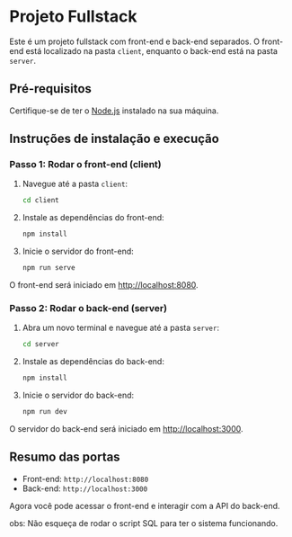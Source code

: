 # Projeto Fullstack

Este é um projeto fullstack com front-end e back-end separados. O front-end está localizado na pasta `client`, enquanto o back-end está na pasta `server`.

## Pré-requisitos

Certifique-se de ter o [Node.js](https://nodejs.org) instalado na sua máquina.

## Instruções de instalação e execução

### Passo 1: Rodar o front-end (client)

1. Navegue até a pasta `client`:

   ```bash
   cd client
   ```

2. Instale as dependências do front-end:

   ```bash
   npm install
   ```

3. Inicie o servidor do front-end:
   ```bash
   npm run serve
   ```

O front-end será iniciado em [http://localhost:8080](http://localhost:8080).

### Passo 2: Rodar o back-end (server)

1. Abra um novo terminal e navegue até a pasta `server`:

   ```bash
   cd server
   ```

2. Instale as dependências do back-end:

   ```bash
   npm install
   ```

3. Inicie o servidor do back-end:
   ```bash
   npm run dev
   ```

O servidor do back-end será iniciado em [http://localhost:3000](http://localhost:3000).

## Resumo das portas

- Front-end: `http://localhost:8080`
- Back-end: `http://localhost:3000`

Agora você pode acessar o front-end e interagir com a API do back-end.

obs: Não esqueça de rodar o script SQL para ter o sistema funcionando.
